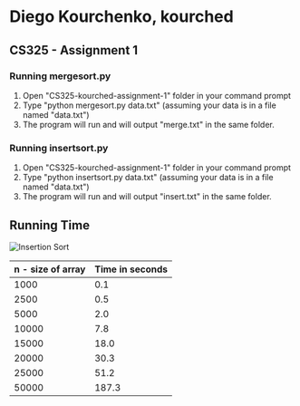 # Diego Kourchenko, kourched
## CS325 - Assignment 1

### Running mergesort.py
1) Open "CS325-kourched-assignment-1" folder in your command prompt
2) Type "python mergesort.py data.txt" (assuming your data is in a file named "data.txt")
3) The program will run and will output "merge.txt" in the same folder.


### Running insertsort.py
1) Open "CS325-kourched-assignment-1" folder in your command prompt
2) Type "python insertsort.py data.txt" (assuming your data is in a file named "data.txt")
3) The program will run and will output "insert.txt" in the same folder.

## Running Time
![Insertion Sort](/img/insertionSort.png)

n - size of array | Time in seconds
------------ | -------------
1000 | 0.1
2500 | 0.5
5000 | 2.0
10000 | 7.8
15000 | 18.0
20000 | 30.3
25000 | 51.2
50000 | 187.3